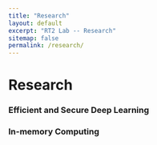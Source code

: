 ```yaml
---
title: "Research"
layout: default
excerpt: "RT2 Lab -- Research"
sitemap: false
permalink: /research/
---
```


# Research

### Efficient and Secure Deep Learning


### In-memory Computing